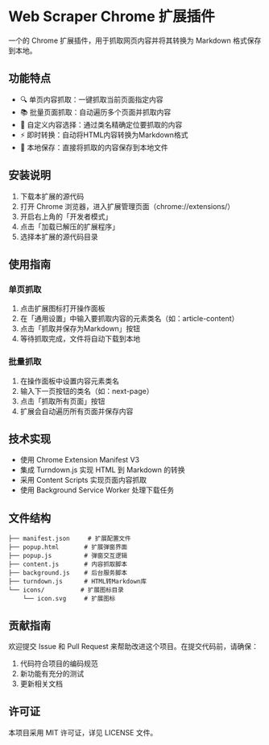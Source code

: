 # Web Scraper Chrome 扩展插件

一个的 Chrome 扩展插件，用于抓取网页内容并将其转换为 Markdown 格式保存到本地。

## 功能特点

- 🔍 单页内容抓取：一键抓取当前页面指定内容
- 📚 批量页面抓取：自动遍历多个页面并抓取内容
- 🎯 自定义内容选择：通过类名精确定位要抓取的内容
- ⚡ 即时转换：自动将HTML内容转换为Markdown格式
- 💾 本地保存：直接将抓取的内容保存到本地文件

## 安装说明

1. 下载本扩展的源代码
2. 打开 Chrome 浏览器，进入扩展管理页面（chrome://extensions/）
3. 开启右上角的「开发者模式」
4. 点击「加载已解压的扩展程序」
5. 选择本扩展的源代码目录

## 使用指南

### 单页抓取

1. 点击扩展图标打开操作面板
2. 在「通用设置」中输入要抓取内容的元素类名（如：article-content）
3. 点击「抓取并保存为Markdown」按钮
4. 等待抓取完成，文件将自动下载到本地

### 批量抓取

1. 在操作面板中设置内容元素类名
2. 输入下一页按钮的类名（如：next-page）
3. 点击「抓取所有页面」按钮
4. 扩展会自动遍历所有页面并保存内容

## 技术实现

- 使用 Chrome Extension Manifest V3
- 集成 Turndown.js 实现 HTML 到 Markdown 的转换
- 采用 Content Scripts 实现页面内容抓取
- 使用 Background Service Worker 处理下载任务

## 文件结构

```
├── manifest.json     # 扩展配置文件
├── popup.html       # 扩展弹窗界面
├── popup.js         # 弹窗交互逻辑
├── content.js       # 内容抓取脚本
├── background.js    # 后台服务脚本
├── turndown.js      # HTML转Markdown库
└── icons/          # 扩展图标目录
    └── icon.svg     # 扩展图标
```

## 贡献指南

欢迎提交 Issue 和 Pull Request 来帮助改进这个项目。在提交代码前，请确保：

1. 代码符合项目的编码规范
2. 新功能有充分的测试
3. 更新相关文档

## 许可证

本项目采用 MIT 许可证，详见 LICENSE 文件。
